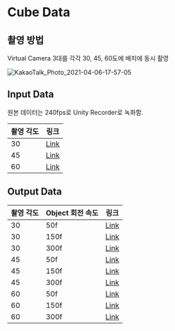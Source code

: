 # Cube Data

## 촬영 방법

Virtual Camera 3대를 각각 30, 45, 60도에 배치에 동시 촬영

![KakaoTalk_Photo_2021-04-06-17-57-05](https://user-images.githubusercontent.com/44921488/113685780-8f4ece00-9701-11eb-87c9-c7f13c24149c.png)

## Input Data

원본 데이터는 240fps로 Unity Recorder로 녹화함.

|촬영 각도|링크|
|------|---|
|30|[Link](https://github.com/kuai-lab/Event-based-3D-Reconstruction/tree/main/v2e/input/0406_cube/30)|
|45|[Link](https://github.com/kuai-lab/Event-based-3D-Reconstruction/tree/main/v2e/input/0406_cube/45)|
|60|[Link](https://github.com/kuai-lab/Event-based-3D-Reconstruction/tree/main/v2e/input/0406_cube/60)|

## Output Data

|촬영 각도|Object 회전 속도|링크|
|------|---|---|
|30|50f|[Link](https://github.com/kuai-lab/Event-based-3D-Reconstruction/tree/main/v2e/output/0406_cube/30/50f_30)|
|30|150f|[Link](https://github.com/kuai-lab/Event-based-3D-Reconstruction/tree/main/v2e/output/0406_cube/30/150f_30)|
|30|300f|[Link](https://github.com/kuai-lab/Event-based-3D-Reconstruction/tree/main/v2e/output/0406_cube/30/300f_30)|
|45|50f|[Link](https://github.com/kuai-lab/Event-based-3D-Reconstruction/tree/main/v2e/output/0406_cube/45/50f_45)|
|45|150f|[Link](https://github.com/kuai-lab/Event-based-3D-Reconstruction/tree/main/v2e/output/0406_cube/45/150f_45)|
|45|300f|[Link](https://github.com/kuai-lab/Event-based-3D-Reconstruction/tree/main/v2e/output/0406_cube/45/300f_45)|
|60|50f|[Link](https://github.com/kuai-lab/Event-based-3D-Reconstruction/tree/main/v2e/output/0406_cube/60/50f_60)|
|60|150f|[Link](https://github.com/kuai-lab/Event-based-3D-Reconstruction/tree/main/v2e/output/0406_cube/60/150f_60)|
|60|300f|[Link](https://github.com/kuai-lab/Event-based-3D-Reconstruction/tree/main/v2e/output/0406_cube/60/300f_60)|
